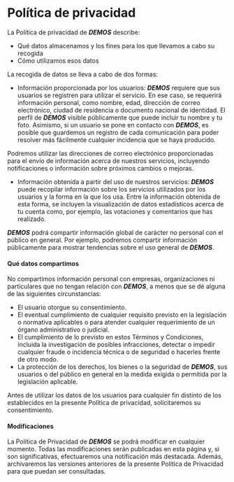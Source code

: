 Política de privacidad
======================

La Política de privacidad de **_DEMOS_** describe:

* Qué datos almacenamos y los fines para los que llevamos a cabo su recogida
* Cómo utilizamos esos datos

La recogida de datos se lleva a cabo de dos formas:

* Información proporcionada por los usuarios: **_DEMOS_** requiere que sus usuarios se registren para utilizar el servicio. En ese caso, se requerirá información personal, como nombre, edad, dirección de correo electrónico, ciudad de residencia o documento nacional de identidad. El perfil de **_DEMOS_** visible públicamente que puede incluir tu nombre y tu foto.
Asimismo, si un usuario se pone en contacto con **_DEMOS_**, es posible que guardemos un registro de cada comunicación para poder resolver más fácilmente cualquier incidencia que se haya producido.

Podremos utilizar las direcciones de correo electrónico proporcionadas para el envío de información acerca de nuestros servicios, incluyendo notificaciones o información sobre próximos cambios o mejoras.
* Información obtenida a partir del uso de nuestros servicios: **_DEMOS_** puede recopilar información sobre los servicios utilizados por los usuarios y la forma en la que los usa. Entre la información obtenida de esta forma, se incluyen la visualización de datos estadísticos acerca de tu cuenta como, por ejemplo, las votaciones y comentarios que has realizado.

**_DEMOS_** podrá compartir información global de carácter no personal con el público en general. Por ejemplo, podremos compartir información públicamente para mostrar tendencias sobre el uso general de **_DEMOS_**.

#### Qué datos compartimos

No compartimos información personal con empresas, organizaciones ni particulares que no tengan relación con **_DEMOS_**, a menos que se dé alguna de las siguientes circunstancias:

* El usuario otorgue su consentimiento.
* El eventual cumplimiento de cualquier requisito previsto en la legislación o normativa aplicables o para atender cualquier requerimiento de un órgano administrativo o judicial.
* El cumplimiento de lo previsto en estos Términos y Condiciones, incluida la investigación de posibles infracciones, detectar o impedir cualquier fraude o incidencia técnica o de seguridad o hacerles frente de otro modo.
* La protección de los derechos, los bienes o la seguridad de **_DEMOS_**, sus usuarios o del público en general en la medida exigida o permitida por la legislación aplicable.

Antes de utilizar los datos de los usuarios para cualquier fin distinto de los establecidos en la presente Política de privacidad, solicitaremos su consentimiento.

#### Modificaciones

La Política de Privacidad de **_DEMOS_** se podrá modificar en cualquier momento. Todas las modificaciones serán publicadas en esta página y, si son significativas, efectuaremos una notificación más destacada. Además, archivaremos las versiones anteriores de la presente Política de Privacidad para que puedan ser consultadas.